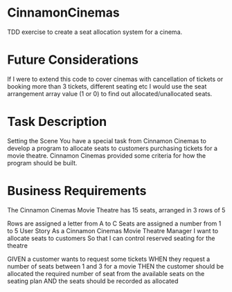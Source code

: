 # CinnamonCinemas

TDD exercise to create a seat allocation system for a cinema.

# Future Considerations
If I were to extend this code to cover cinemas with cancellation of tickets or booking more than 3 tickets, different seating etc I would use the seat arrangement array value (1 or 0) to find out allocated/unallocated seats.

# Task Description
Setting the Scene
You have a special task from Cinnamon Cinemas to develop a program to allocate seats to customers purchasing tickets for a movie theatre. Cinnamon Cinemas provided some criteria for how the program should be built.

# Business Requirements
The Cinnamon Cinemas Movie Theatre has 15 seats, arranged in 3 rows of 5

Rows are assigned a letter from A to C
Seats are assigned a number from 1 to 5
User Story
As a Cinnamon Cinemas Movie Theatre Manager I want to allocate seats to customers So that I can control reserved seating for the theatre

GIVEN a customer wants to request some tickets
WHEN they request a number of seats between 1 and 3 for a movie
THEN the customer should be allocated the required number of seat from the available seats on the seating plan
AND the seats should be recorded as allocated

